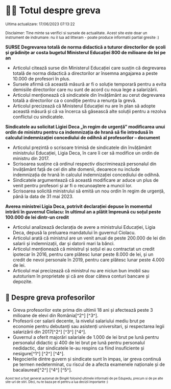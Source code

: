 # 👩‍🏫 Totul despre greva
<sub>Ultima actualizare: 17/06/2023 07:13:22</sub>

<sub>Disclaimer: Tine minte sa verifici si sursele de actualitate. Acest site este doar un instrument de indrumare: nu il lua ad litteram - poate produce informatii partial gresite :)</sub>

**SURSE Degrevarea totală de norma didactică a tuturor directorilor de școli și grădinițe ar costa bugetul Ministerul Educației 800 de milioane de lei pe an**

- Articolul citează surse din Ministerul Educației care susțin că degrevarea totală de norma didactică a directorilor ar însemna angajarea a peste 10.000 de profesori în plus.
- Sursele afirmă că această măsură ar fi o soluție temporară pentru a evita demisiile directorilor care nu sunt de acord cu noua lege a salarizării.
- Articolul menționează că sindicatele din învățământ au cerut degrevarea totală a directorilor ca o condiție pentru a renunța la grevă.
- Articolul precizează că Ministerul Educației nu are în plan să adopte această măsură și că va încerca să găsească alte soluții pentru a rezolva conflictul cu sindicatele.

**Sindicatele au solicitat Ligiei Deca „în regim de urgență” modificarea unui ordin de ministru pentru ca indemnizația de hrană să fie introdusă în calculul indemnizației concediului de odihnă al profesorilor – document**

- Articolul prezintă o scrisoare trimisă de sindicatele din învățământ ministrului Educației, Ligia Deca, în care îi cer să modifice un ordin de ministru din 2017.
- Scrisoarea susține că ordinul respectiv discriminează personalul din învățământ față de cel din alte domenii, deoarece nu include indemnizația de hrană în calculul indemnizației concediului de odihnă.
- Sindicatele argumentează că această modificare ar aduce un plus de venit pentru profesori și ar fi o recunoaștere a muncii lor.
- Scrisoarea solicită ministrului să emită un nou ordin în regim de urgență, până la data de 31 mai 2023.

**Averea ministrei Ligia Deca, potrivit declarației depuse în momentul intrării în guvernul Ciolacu: în ultimul an a plătit împreună cu soțul peste 100.000 de lei dintr-un credit**

- Articolul analizează declarația de avere a ministrului Educației, Ligia Deca, depusă la preluarea mandatului în guvernul Ciolacu.
- Articolul arată că ministrul are un venit anual de peste 200.000 de lei din salarii și indemnizații, dar și datorii mari la bănci.
- Articolul menționează că ministrul și soțul ei au contractat un credit ipotecar în 2016, pentru care plătesc lunar peste 8.000 de lei, și un credit de nevoi personale în 2019, pentru care plătesc lunar peste 4.000 de lei.
- Articolul mai precizează că ministrul nu are niciun bun imobil sau autoturism în proprietate și că are doar câteva conturi bancare și depozite.

## 🏫 Despre greva profesorilor

- Greva profesorilor este prima din ultimii 18 ani și afectează peste 3 milioane de elevi din România[^2^] [^3^].
- Profesorii cer salarii decente, la nivelul salariului mediu brut pe economie pentru debutanți sau asistenți universitari, și respectarea legii salarizării din 2017[^2^] [^3^] [^4^].
- Guvernul a oferit majorări salariale de 1.000 de lei brut pe lună pentru personalul didactic și 400 de lei brut pe lună pentru personalul nedidactic, dar sindicatele le-au respins ca fiind insuficiente și nesigure[^1^] [^2^] [^4^].
- Negocierile dintre guvern și sindicate sunt în impas, iar greva continuă pe termen nedeterminat, cu riscul de a afecta examenele naționale și de bacalaureat[^2^] [^4^] [^5^].


<sub><sub>Acest text a fost generat automat de BingAI folosind ultimele informatii de pe Edupedu, precum si de pe alte site-uri de stiri. Deci, nu te baza pe el pentru a lua decizii importante :)</sub></sub>